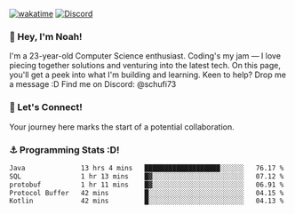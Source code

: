 [![wakatime](https://wakatime.com/badge/user/018b5c7c-fde2-4105-aa96-f5c758abb0a2.svg)](https://wakatime.com/@018b5c7c-fde2-4105-aa96-f5c758abb0a2)
[![Discord](https://img.shields.io/badge/Discord-5865F2?style=flat&logo=discord&logoColor=white)](https://discord.gg/eAW8AGXaGu)



### 👋 Hey, I'm Noah!
I'm a 23-year-old Computer Science enthusiast. Coding's my jam — I love piecing together solutions and venturing into the latest tech. On this page, you'll get a peek into what I'm building and learning. Keen to help? Drop me a message :D 
Find me on Discord: @schufi73

### 🤝 Let's Connect!
Your journey here marks the start of a potential collaboration.

### ⚓ Programming Stats :D!
<!--START_SECTION:waka-->

```txt
Java              13 hrs 4 mins   ███████████████████░░░░░░   76.17 %
SQL               1 hr 13 mins    █▓░░░░░░░░░░░░░░░░░░░░░░░   07.12 %
protobuf          1 hr 11 mins    █▓░░░░░░░░░░░░░░░░░░░░░░░   06.91 %
Protocol Buffer   42 mins         █░░░░░░░░░░░░░░░░░░░░░░░░   04.15 %
Kotlin            42 mins         █░░░░░░░░░░░░░░░░░░░░░░░░   04.13 %
```

<!--END_SECTION:waka-->
